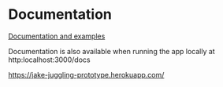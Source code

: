 # Documentation

[Documentation and examples](https://govuk-prototype-kit.herokuapp.com/docs)

Documentation is also available when running the app locally at http:localhost:3000/docs

https://jake-juggling-prototype.herokuapp.com/
